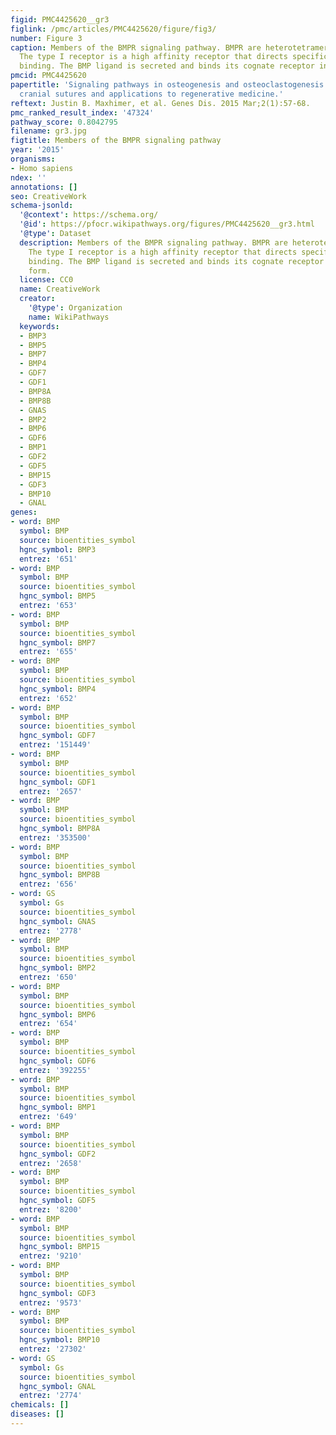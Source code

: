 ```yaml
---
figid: PMC4425620__gr3
figlink: /pmc/articles/PMC4425620/figure/fig3/
number: Figure 3
caption: Members of the BMPR signaling pathway. BMPR are heterotetrameric receptors.
  The type I receptor is a high affinity receptor that directs specificity of BMP
  binding. The BMP ligand is secreted and binds its cognate receptor in dimeric form.
pmcid: PMC4425620
papertitle: 'Signaling pathways in osteogenesis and osteoclastogenesis: Lessons from
  cranial sutures and applications to regenerative medicine.'
reftext: Justin B. Maxhimer, et al. Genes Dis. 2015 Mar;2(1):57-68.
pmc_ranked_result_index: '47324'
pathway_score: 0.8042795
filename: gr3.jpg
figtitle: Members of the BMPR signaling pathway
year: '2015'
organisms:
- Homo sapiens
ndex: ''
annotations: []
seo: CreativeWork
schema-jsonld:
  '@context': https://schema.org/
  '@id': https://pfocr.wikipathways.org/figures/PMC4425620__gr3.html
  '@type': Dataset
  description: Members of the BMPR signaling pathway. BMPR are heterotetrameric receptors.
    The type I receptor is a high affinity receptor that directs specificity of BMP
    binding. The BMP ligand is secreted and binds its cognate receptor in dimeric
    form.
  license: CC0
  name: CreativeWork
  creator:
    '@type': Organization
    name: WikiPathways
  keywords:
  - BMP3
  - BMP5
  - BMP7
  - BMP4
  - GDF7
  - GDF1
  - BMP8A
  - BMP8B
  - GNAS
  - BMP2
  - BMP6
  - GDF6
  - BMP1
  - GDF2
  - GDF5
  - BMP15
  - GDF3
  - BMP10
  - GNAL
genes:
- word: BMP
  symbol: BMP
  source: bioentities_symbol
  hgnc_symbol: BMP3
  entrez: '651'
- word: BMP
  symbol: BMP
  source: bioentities_symbol
  hgnc_symbol: BMP5
  entrez: '653'
- word: BMP
  symbol: BMP
  source: bioentities_symbol
  hgnc_symbol: BMP7
  entrez: '655'
- word: BMP
  symbol: BMP
  source: bioentities_symbol
  hgnc_symbol: BMP4
  entrez: '652'
- word: BMP
  symbol: BMP
  source: bioentities_symbol
  hgnc_symbol: GDF7
  entrez: '151449'
- word: BMP
  symbol: BMP
  source: bioentities_symbol
  hgnc_symbol: GDF1
  entrez: '2657'
- word: BMP
  symbol: BMP
  source: bioentities_symbol
  hgnc_symbol: BMP8A
  entrez: '353500'
- word: BMP
  symbol: BMP
  source: bioentities_symbol
  hgnc_symbol: BMP8B
  entrez: '656'
- word: GS
  symbol: Gs
  source: bioentities_symbol
  hgnc_symbol: GNAS
  entrez: '2778'
- word: BMP
  symbol: BMP
  source: bioentities_symbol
  hgnc_symbol: BMP2
  entrez: '650'
- word: BMP
  symbol: BMP
  source: bioentities_symbol
  hgnc_symbol: BMP6
  entrez: '654'
- word: BMP
  symbol: BMP
  source: bioentities_symbol
  hgnc_symbol: GDF6
  entrez: '392255'
- word: BMP
  symbol: BMP
  source: bioentities_symbol
  hgnc_symbol: BMP1
  entrez: '649'
- word: BMP
  symbol: BMP
  source: bioentities_symbol
  hgnc_symbol: GDF2
  entrez: '2658'
- word: BMP
  symbol: BMP
  source: bioentities_symbol
  hgnc_symbol: GDF5
  entrez: '8200'
- word: BMP
  symbol: BMP
  source: bioentities_symbol
  hgnc_symbol: BMP15
  entrez: '9210'
- word: BMP
  symbol: BMP
  source: bioentities_symbol
  hgnc_symbol: GDF3
  entrez: '9573'
- word: BMP
  symbol: BMP
  source: bioentities_symbol
  hgnc_symbol: BMP10
  entrez: '27302'
- word: GS
  symbol: Gs
  source: bioentities_symbol
  hgnc_symbol: GNAL
  entrez: '2774'
chemicals: []
diseases: []
---
```

